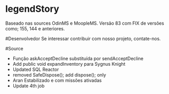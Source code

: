 # legendStory
Baseado nas sources OdinMS e MoopleMS. Versão 83 com FIX de versões como; 155, 144 e anteriores.


#Desenvolvedor
Se interessar contribuir com nosso projeto, contate-nos.


#Source

- Função askAcceptDecline substituída por sendAcceptDecline
- Add public void expandInventory para Sygnus Knight
- Updated SQL Reactor
- removed SafeDispose(); add dispose(); only
- Aran Estabilizado e com missões ativadas
- Update 4th job
